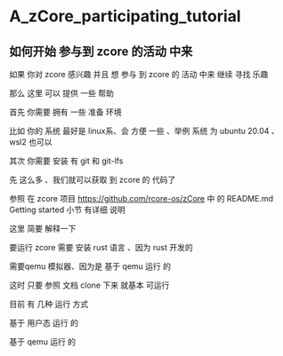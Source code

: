 # A_zCore_participating_tutorial

## 如何开始 参与到 zcore 的活动 中来

如果 你对 zcore 感兴趣 并且 想 参与 到 zcore 的 活动 中来 继续 寻找 乐趣

那么 这里 可以 提供 一些 帮助

首先 你需要 拥有 一些 准备 环境

比如 你的 系统 最好是 linux系、会 方便 一些 、举例 系统 为 ubuntu 20.04 、wsl2 也可以  

其次 你需要 安装 有 git 和 git-lfs

先 这么多 、我们就可以获取 到 zcore 的 代码了

参照 在 zcore 项目 https://github.com/rcore-os/zCore  中 的 README.md  Getting started 小节 有详细 说明

这里 简要 解释一下

要运行 zcore 需要 安装 rust  语言 、因为 rust 开发的

需要qemu 模拟器、因为是 基于 qemu 运行 的

这时 只要 参照 文档 clone  下来 就基本 可运行

目前 有 几种 运行 方式

基于 用户态 运行 的



基于 qemu 运行 的

